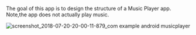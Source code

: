 The goal of this app is to design the structure of a Music Player app. 
Note,the app does not actually play music.



![screenshot_2018-07-20-20-00-11-879_com example android musicplayer](https://user-images.githubusercontent.com/27516303/43008141-e283caf6-8c57-11e8-820f-671b8154ff5a.png)
